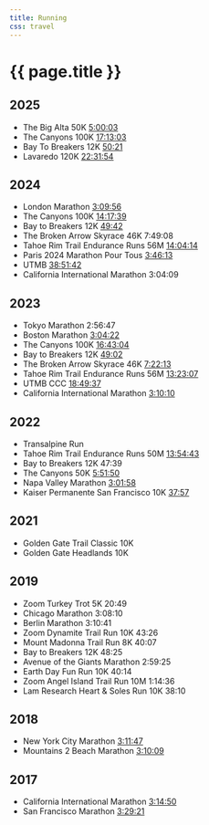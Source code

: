 ```yaml
---
title: Running
css: travel
---
```


# {{ page.title }}

## 2025

- The Big Alta 50K [5:00:03][2025-the-big-alta-50k]
- The Canyons 100K [17:13:03][2025-the-canyons-100k]
- Bay To Breakers 12K [50:21][2025-bay-to-breakers]
- Lavaredo 120K [22:31:54][2025-lavaredo-120k]

## 2024

- London Marathon [3:09:56][2024-london-marathon]
- The Canyons 100K [14:17:39][2024-the-canyons-100k]
- Bay to Breakers 12K [49:42][2024-bay-to-breakers]
- The Broken Arrow Skyrace 46K 7:49:08
- Tahoe Rim Trail Endurance Runs 56M [14:04:14][2024-trter-56m]
- Paris 2024 Marathon Pour Tous [3:46:13][2024-paris-marathon]
- UTMB [38:51:42][2024-utmb]
- California International Marathon 3:04:09

## 2023

- Tokyo Marathon 2:56:47
- Boston Marathon [3:04:22][2023-boston-marathon]
- The Canyons 100K [16:43:04][2023-the-canyons-100k]
- Bay to Breakers 12K [49:02][2023-bay-to-breakers]
- The Broken Arrow Skyrace 46K [7:22:13][2023-the-broken-arrow-skyrace-46k]
- Tahoe Rim Trail Endurance Runs 56M [13:23:07][2023-trter-56m]
- UTMB CCC [18:49:37][2023-utmb-ccc]
- California International Marathon [3:10:10][2023-cim]

## 2022

- Transalpine Run
- Tahoe Rim Trail Endurance Runs 50M [13:54:43][2022-trter-50m]
- Bay to Breakers 12K 47:39
- The Canyons 50K [5:51:50][2022-the-canyons-50k]
- Napa Valley Marathon [3:01:58][2022-napa-valley-marathon]
- Kaiser Permanente San Francisco 10K [37:57][2022-kp-sf-10k]

## 2021

- Golden Gate Trail Classic 10K
- Golden Gate Headlands 10K

## 2019

- Zoom Turkey Trot 5K 20:49
- Chicago Marathon 3:08:10
- Berlin Marathon 3:10:41
- Zoom Dynamite Trail Run 10K 43:26
- Mount Madonna Trail Run 8K 40:07
- Bay to Breakers 12K 48:25
- Avenue of the Giants Marathon 2:59:25
- Earth Day Fun Run 10K 40:14
- Zoom Angel Island Trail Run 10M 1:14:36
- Lam Research Heart & Soles Run 10K 38:10

## 2018

- New York City Marathon [3:11:47][2018-nyc-marathon]
- Mountains 2 Beach Marathon [3:10:09][2018-m2b-marathon]

## 2017

- California International Marathon [3:14:50][2017-cim]
- San Francisco Marathon [3:29:21][2017-sf-marathon]

[2017-sf-marathon]: https://www.athlinks.com/event/1403/results/Event/571379/Course/855120/Bib/60560
[2017-cim]: https://www.athlinks.com/event/3241/results/Event/603293/Course/1024866/Bib/1498
[2018-m2b-marathon]: https://mountains2beachmarathon.com/wp-content/uploads/2021/07/Full-Marathon_Results_2018.pdf
[2018-nyc-marathon]: https://results.nyrr.org/event/M2018/result/5786
[2023-the-canyons-100k]: https://utmb.world/utmb-index/races/3753.thecanyonsendurancerunsbyutmb-100km.2023?page=10
[2023-bay-to-breakers]: https://results2.xacte.com/#/e/2485/searchable/229
[2023-the-broken-arrow-skyrace-46k]: https://www.athlinks.com/event/171438/results/Event/1053701/Course/2374411/Bib/2211
[2023-boston-marathon]: https://results.baa.org/2023/?content=detail&fpid=search&pid=search&idp=9TGHS6FF17C946&lang=EN_CAP&event=R&event_main_group=runner&pidp=start&search%5Bstart_no%5D=7352&search_event=R
[2022-napa-valley-marathon]: https://results.svetiming.com/napa-valley-marathon/events/2022/kaiser-permanente-napa-valley-marathon/1502/entrant?share=1 "Qualified for 2023 Boston Marathon"
[2022-the-canyons-50k]: https://canyons.utmb.world/runners/results?year=2022&raceUri=2983.thecanyonsendurancerunsbyutmb-50km.2022
[2022-trter-50m]: https://ultrasignup.com/results_event.aspx?did=88887#1691864
[2022-kp-sf-10k]: https://results.svetiming.com/pamakid/events/2022/san-francisco-half-marathon-10k--5k/9295/entrant?share=1
[2023-trter-56m]: https://ultrasignup.com/results_event.aspx?did=99158#1691864
[2024-trter-56m]: https://ultrasignup.com/results_event.aspx?did=108842#1691864
[2023-utmb-ccc]: https://live.utmb.world/utmb/2023/runners/3639
[2023-cim]: https://www.athlinks.com/event/3241/results/Event/1067161/Course/2421871/Bib/8459
[2024-london-marathon]: https://results.tcslondonmarathon.com/2024/?content=detail&idp=9TG2O3HQ4372D3
[2024-the-canyons-100k]: https://canyons.utmb.world/runners/results?year=2024&raceUri=3753.hokacanyonsendurancerunsbyutmb-100k.2024&page=3&offset=50&limit=50
[2024-bay-to-breakers]: https://results2.xacte.com/#/e/2543/searchable/11960
[2024-paris-marathon]: https://paris-mpt.r.mikatiming.de/2024/?pid=search&search%5Bstart_no%5D=10324
[2024-utmb]: https://live.utmb.world/utmb/2024/runners/795
[2025-the-big-alta-50k]: https://ultrasignup.com/results_event.aspx?did=118344#1691864
[2025-the-canyons-100k]: https://canyons.utmb.world/runners/results?year=2025&offset=300&limit=50&raceUri=3753.thecanyonsendurancerunsbyutmb-100k.2025&page=8
[2025-bay-to-breakers]: http://results2.xacte.com/#/e/2590/searchable/12587
[2025-lavaredo-120k]: https://utmb.world/utmb-index/races/178.lavaredoultratrailbyutmb-lavaredo120k.2025?page=23

